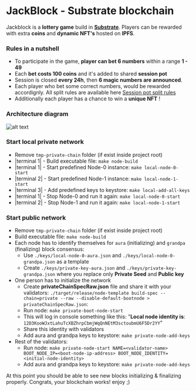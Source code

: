 # JackBlock - Substrate blockchain
Jackblock is a **lottery game** build in [**Substrate**](https://www.substrate.io/).
Players can be rewarded with extra **coins** and **dynamic NFT's** hosted on **IPFS**.

### Rules in a nutshell
- To participate in the game, **player can bet 6 numbers** within a range **1 - 49**
- Each **bet costs 100 coins** and it's added to shared **session pot**
- Session is closed **every 24h**, then **6 magic numbers are announced**.
- Each player who bet some correct numbers, would be rewarded accordignly. All split rules are available here [Session pot split rules](https://github.com/korzewski/jackblock/wiki/Jackblock-session-pot-split-rules)
- Additionally each player has a chance to win a **unique NFT** !

### Architecture diagram

![alt text](https://github.com/korzewski/jackblock/blob/master/readme-files/jackblock-concept_v1.jpg?raw=true)

### Start local private network
- Remove `tmp-private-chain` folder (if exist inside project root)
- |terminal 1| -  Build executable file: `make node-build`
- |terminal 1| - Start predefined Node-0 instance: `make local-node-0-start`
- |terminal 2| - Start predefined Node-1 instance: `make local-node-1-start`
- |terminal 3| - Add predefined keys to keystore: `make local-add-all-keys`
- |terminal 1| - Stop Node-0 and run it again: `make local-node-0-start`
- |terminal 2| - Stop Node-1 and run it again: `make local-node-1-start`

### Start public network
- Remove `tmp-private-chain` folder (if exist inside project root)
- Build executable file: `make node-build`
- Each node has to identify themselves for `aura` (initializing) and `grandpa` (finalizing) block consensus:
  - Use `./keys/local-node-0-aura.json` and `./keys/local-node-0-grandpa.json` as a template
  - Create `./keys/private-key-aura.json` and `./keys/private-key-grandpa.json` where you replace only **Private Seed** and **Public key**
- One person has to initialize the network
  - Create **privateChainSpecRaw.json** file and share it with your validators:
  `./target/release/node-template build-spec --chain=private --raw --disable-default-bootnode > privateChainSpecRaw.json`: 
  - Run node: `make private-boot-node-start`
  - This will log in console something like this: "**Local node identity is**: `12D3KooWJxtLahuTcXBZhrpCbmjWqQnNEtM3sctoubmU6F5Dr2YY`"
  - Share this identity with validators
  - Add aura and grandpa keys to keystore: `make private-node-add-keys`
- Rest of the validators:
  - Run node: `make private-node-start NAME=<validator-name> BOOT_NODE_IP=<boot-node-ip-address> BOOT_NODE_IDENTITY=<initial-node-identity>`
  - Add aura and grandpa keys to keystore: `make private-node-add-keys`

At this point you should be able to see new blocks initializing & finalizing properly. 
Congrats, your blockchain works! enjoy ;)